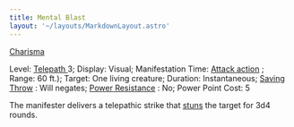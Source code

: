 ```yaml
---
title: Mental Blast
layout: '~/layouts/MarkdownLayout.astro'
---
```

[ Charisma ](/modern.d20.srd/basics/ability.scores)

Level: [ Telepath ](/modern.d20.srd/classes/advanced/telepath) 3; Display:
Visual; Manifestation Time: [ Attack action](/modern.d20.srd/combat/attack.actions) ; Range: 60 ft.); Target: One living
creature; Duration: Instantaneous; [ Saving Throw](/modern.d20.srd/basics/saving.throws) : Will negates; [ Power Resistance](/modern.d20.srd/special.abilities/power.resistance) : No; Power Point Cost:
5

The manifester delivers a telepathic strike that [ stuns](/modern.d20.srd/conditions) the target for 3d4 rounds.

